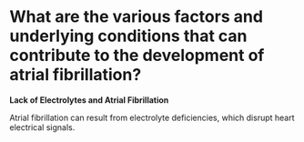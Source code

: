 # What are the various factors and underlying conditions that can contribute to the development of atrial fibrillation?

**Lack of Electrolytes and Atrial Fibrillation**

Atrial fibrillation can result from electrolyte deficiencies, which disrupt heart electrical signals.